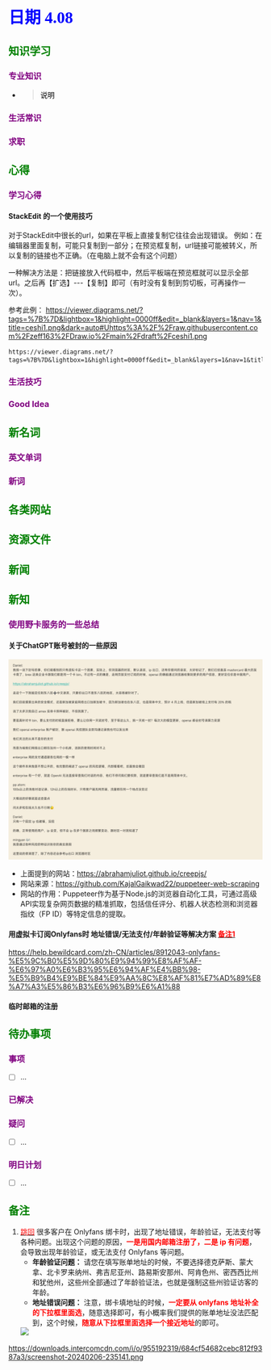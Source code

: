 ## <font color = blue face=楷体 size=6>日期 4.08 </font>

## <font color = green>知识学习 </font>
### <font color = purple>专业知识 </font>
+ 
   > <font color = o> 说明 </font>
### <font color = purple>生活常识 </font>

### <font color = purple>求职 </font>



## <font color = green>心得 </font>
### <font color = purple>学习心得 </font>
#### StackEdit 的一个使用技巧
对于StackEdit中很长的url，如果在平板上直接复制它往往会出现错误。
例如：在编辑器里面复制，可能只复制到一部分；在预览框复制，url链接可能被转义，所以复制的链接也不正确。（在电脑上就不会有这个问题）

一种解决方法是：把链接放入代码框中，然后平板端在预览框就可以显示全部url。之后再【扩选】---【复制】即可（有时没有复制到剪切板，可再操作一次）。

参考此例：
https://viewer.diagrams.net/?tags=%7B%7D&lightbox=1&highlight=0000ff&edit=_blank&layers=1&nav=1&title=ceshi1.png&dark=auto#Uhttps%3A%2F%2Fraw.githubusercontent.com%2Fzeff163%2FDraw.io%2Fmain%2Fdraft%2Fceshi1.png

```
https://viewer.diagrams.net/?tags=%7B%7D&lightbox=1&highlight=0000ff&edit=_blank&layers=1&nav=1&title=ceshi1.png&dark=auto#Uhttps%3A%2F%2Fraw.githubusercontent.com%2Fzeff163%2FDraw.io%2Fmain%2Fdraft%2Fceshi1.png
```

### <font color = purple>生活技巧 </font>

### <font color = purple>Good Idea </font>



## <font color = green>新名词 </font>
### <font color = purple>英文单词 </font>
### <font color = purple>新词 </font>



## <font color = green>各类网站 </font>


## <font color = green>资源文件 </font>


## <font color = green>新闻 </font>


## <font color = green>新知 </font>
### <font color = purple>使用野卡服务的一些总结</font>
####  关于ChatGPT账号被封的一些原因  
<img src="../picture/4.08/001.jpg">  

+ 上面提到的网站：https://abrahamjuliot.github.io/creepjs/
+ 网站来源：https://github.com/KajalGaikwad22/puppeteer-web-scraping
+ 网站的作用：Puppeteer作为基于Node.js的浏览器自动化工具，可通过高级API实现复杂网页数据的精准抓取，包括信任评分、机器人状态检测和浏览器指纹（FP ID）等特定信息的提取。

#### 用虚拟卡订阅Onlyfans时 地址错误/无法支付/年龄验证等解决方案  <a id = "01-1">  [<font color = red>备注1</font>](#01-2)
https://help.bewildcard.com/zh-CN/articles/8912043-onlyfans-%E5%9C%B0%E5%9D%80%E9%94%99%E8%AF%AF-%E6%97%A0%E6%B3%95%E6%94%AF%E4%BB%98-%E5%B9%B4%E9%BE%84%E9%AA%8C%E8%AF%81%E7%AD%89%E8%A7%A3%E5%86%B3%E6%96%B9%E6%A1%88  

#### 临时邮箱的注册


## <font color = green>待办事项 </font>
### <font color = purple>事项 </font>
- [ ] ...
### <font color = purple>已解决 </font>
### <font color = purple>疑问 </font>
- [ ] ...
### <font color = purple>明日计划 </font>
- [ ] ...


## <font color = green>备注 </font>
  1. <a id ="01-2">[<font color = red>跳回</font>](#01-1) 
	  很多客户在 Onlyfans 绑卡时，出现了地址错误，年龄验证，无法支付等各种问题。出现这个问题的原因，<font color = red>**一是用国内邮箱注册了，二是 ip 有问题**</font>，会导致出现年龄验证，或无法支付 Onlyfans 等问题。  
		+	**年龄验证问题：**
		请您在填写账单地址的时候，不要选择德克萨斯、蒙大拿、北卡罗来纳州、弗吉尼亚州、路易斯安那州、阿肯色州、密西西比州和犹他州，这些州全部通过了年龄验证法，也就是强制这些州验证访客的年龄。
		+	**地址错误问题：**
		注意，绑卡填地址的时候，<font color = red>**一定要从 onlyfans 地址补全的下拉框里面选**</font>，随意选择即可，有小概率我们提供的账单地址没法匹配到，这个时候，<font color = red>**随意从下拉框里面选择一个接近地址**</font>的即可。
		<img src="https://downloads.intercomcdn.com/i/o/955192319/684cf54682cebc812f9387a3/screenshot-20240206-235141.png">
https://downloads.intercomcdn.com/i/o/955192319/684cf54682cebc812f9387a3/screenshot-20240206-235141.png


<!--stackedit_data:
eyJoaXN0b3J5IjpbMTk3NzQyOTU1MiwxMDc5NDc1OTI2LC0xMz
c3OTM0MTE1LDEyODE5MTE0MDcsNTY5NDIxMjU0LDE2MDQ2NzI5
MjksMTM2Nzk1NDk0NiwtMjU2MDk2NDE2LC0xMzQ3NzY2NDM2LD
M3MTkzODg0NiwxMzY3OTU0OTQ2LC0zMjU5NjAxMDUsMTIyNTM4
MDk0MV19
-->
